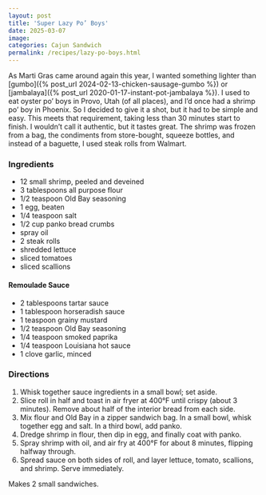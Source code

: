 ```yaml
---
layout: post
title: 'Super Lazy Po’ Boys'
date: 2025-03-07
image:
categories: Cajun Sandwich
permalink: /recipes/lazy-po-boys.html
---
```


As Marti Gras came around again this year, I wanted something lighter than [gumbo]({% post_url 2024-02-13-chicken-sausage-gumbo %}) or [jambalaya]({%  post_url 2020-01-17-instant-pot-jambalaya %}). I used to eat oyster po’ boys in Provo, Utah (of all places), and I’d once had a shrimp po’ boy in Phoenix. So I decided to give it a shot, but it had to be simple and easy. This meets that requirement, taking less than 30 minutes start to finish. I wouldn’t call it authentic, but it tastes great. The shrimp was frozen from a bag, the condiments from store-bought, squeeze bottles, and instead of a baguette, I used steak rolls from Walmart.

### Ingredients

- 12 small shrimp, peeled and deveined
- 3 tablespoons all purpose flour
- 1/2 teaspoon Old Bay seasoning
- 1 egg, beaten
- 1/4 teaspoon salt
- 1/2 cup panko bread crumbs
- spray oil
- 2 steak rolls
- shredded lettuce
- sliced tomatoes
- sliced scallions

#### Remoulade Sauce

- 2 tablespoons tartar sauce
- 1 tablespoon horseradish sauce
- 1 teaspoon grainy mustard
- 1/2 teaspoon Old Bay seasoning
- 1/4 teaspoon smoked paprika
- 1/4 teaspoon Louisiana hot sauce
- 1 clove garlic, minced

### Directions

1. Whisk together sauce ingredients in a small bowl; set aside.
1. Slice roll in half and toast in air fryer at 400°F until crispy (about 3 minutes). Remove about half of the interior bread from each side.
1. Mix flour and Old Bay in a zipper sandwich bag. In a small bowl, whisk together egg and salt. In a third bowl, add panko.
1. Dredge shrimp in flour, then dip in egg, and finally coat with panko.
1. Spray shrimp with oil, and air fry at 400°F for about 8 minutes, flipping halfway through.
1. Spread sauce on both sides of roll, and layer lettuce, tomato, scallions, and shrimp. Serve immediately.

Makes 2 small sandwiches.
